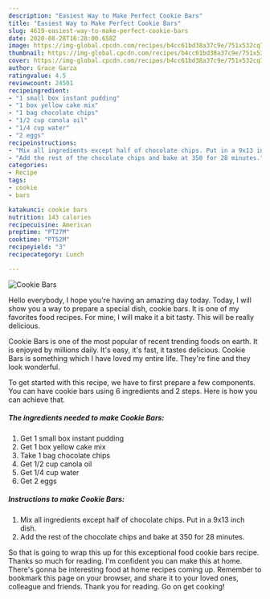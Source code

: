 ```yaml
---
description: "Easiest Way to Make Perfect Cookie Bars"
title: "Easiest Way to Make Perfect Cookie Bars"
slug: 4619-easiest-way-to-make-perfect-cookie-bars
date: 2020-08-28T16:28:00.658Z
image: https://img-global.cpcdn.com/recipes/b4cc61bd38a37c9e/751x532cq70/cookie-bars-recipe-main-photo.jpg
thumbnail: https://img-global.cpcdn.com/recipes/b4cc61bd38a37c9e/751x532cq70/cookie-bars-recipe-main-photo.jpg
cover: https://img-global.cpcdn.com/recipes/b4cc61bd38a37c9e/751x532cq70/cookie-bars-recipe-main-photo.jpg
author: Grace Garza
ratingvalue: 4.5
reviewcount: 24501
recipeingredient:
- "1 small box instant pudding"
- "1 box yellow cake mix"
- "1 bag chocolate chips"
- "1/2 cup canola oil"
- "1/4 cup water"
- "2 eggs"
recipeinstructions:
- "Mix all ingredients except half of chocolate chips. Put in a 9x13 inch dish."
- "Add the rest of the chocolate chips and bake at 350 for 28 minutes."
categories:
- Recipe
tags:
- cookie
- bars

katakunci: cookie bars 
nutrition: 143 calories
recipecuisine: American
preptime: "PT27M"
cooktime: "PT52M"
recipeyield: "3"
recipecategory: Lunch

---
```



![Cookie Bars](https://img-global.cpcdn.com/recipes/b4cc61bd38a37c9e/751x532cq70/cookie-bars-recipe-main-photo.jpg)

Hello everybody, I hope you're having an amazing day today. Today, I will show you a way to prepare a special dish, cookie bars. It is one of my favorites food recipes. For mine, I will make it a bit tasty. This will be really delicious.



Cookie Bars is one of the most popular of recent trending foods on earth. It is enjoyed by millions daily. It's easy, it's fast, it tastes delicious. Cookie Bars is something which I have loved my entire life. They're fine and they look wonderful.


To get started with this recipe, we have to first prepare a few components. You can have cookie bars using 6 ingredients and 2 steps. Here is how you can achieve that.

<!--inarticleads1-->

##### The ingredients needed to make Cookie Bars:

1. Get 1 small box instant pudding
1. Get 1 box yellow cake mix
1. Take 1 bag chocolate chips
1. Get 1/2 cup canola oil
1. Get 1/4 cup water
1. Get 2 eggs




<!--inarticleads2-->

##### Instructions to make Cookie Bars:

1. Mix all ingredients except half of chocolate chips. Put in a 9x13 inch dish.
1. Add the rest of the chocolate chips and bake at 350 for 28 minutes.




So that is going to wrap this up for this exceptional food cookie bars recipe. Thanks so much for reading. I'm confident you can make this at home. There's gonna be interesting food at home recipes coming up. Remember to bookmark this page on your browser, and share it to your loved ones, colleague and friends. Thank you for reading. Go on get cooking!
